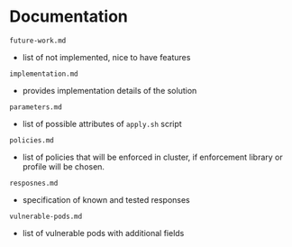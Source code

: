 # Documentation

`future-work.md`
- list of not implemented, nice to have features

`implementation.md`
- provides implementation details of the solution

`parameters.md`
- list of possible attributes of `apply.sh` script

`policies.md`
- list of policies that will be enforced in cluster, if enforcement library or profile will be chosen.

`resposnes.md`
- specification of known and tested responses

`vulnerable-pods.md`
- list of vulnerable pods with additional fields